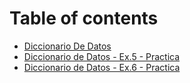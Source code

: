 # Table of contents

* [Diccionario De Datos](README.md)
* [Diccionario de Datos - Ex.5 - Practica](diccionario-de-datos-ex.5-practica.md)
* [Diccionario de Datos - Ex.6 - Practica](diccionario-de-datos-ex.6-practica.md)
